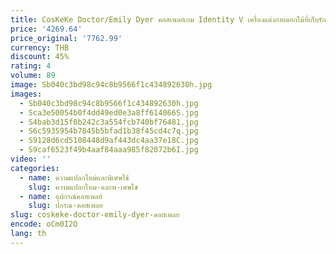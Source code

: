 ```yaml
---
title: CosKeKe Doctor/Emily Dyer คอสเพลย์เกม Identity V เครื่องแต่งกายดอกไม้ที่เก็บรักษาไว้ผิวหวานชุดกิจกรรมเล่นบทบาทเสื้อผ้า
price: '4269.64'
price_original: '7762.99'
currency: THB
discount: 45%
rating: 4
volume: 89
image: Sb040c3bd98c94c8b9566f1c434892630h.jpg
images:
  - Sb040c3bd98c94c8b9566f1c434892630h.jpg
  - Sca3e50054b0f4dd49ed0e3a8ff614066S.jpg
  - S4bab3d15f0b242c3a554fcb740bf76481.jpg
  - S6c5935954b7845b5bfad1b38f45cd4c7q.jpg
  - S9128d6cd5108448d9af443dc4aa37e18C.jpg
  - S9caf6523f49b4aaf84aaa985f82072b6I.jpg
video: ''
categories:
  - name: ความแปลกใหม่และพิเศษใช้
    slug: ความแปลกใหม-และพ-เศษใช
  - name: อุปกรณ์คอสเพลย์
    slug: ปกรณ-คอสเพลย
slug: coskeke-doctor-emily-dyer-คอสเพลย
encode: oCm0I2O
lang: th
---
```

  